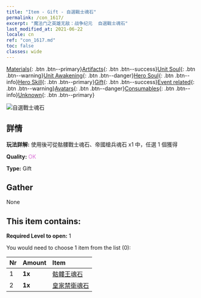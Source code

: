 ```yaml
---
title: "Item - Gift - 自選戰士魂石"
permalink: /con_1617/
excerpt: "魔法门之英雄无敌：战争纪元  自選戰士魂石"
last_modified_at: 2021-06-22
locale: cn
ref: "con_1617.md"
toc: false
classes: wide
---
```

 [Materials](/ItemsCN/){: .btn .btn--primary}[Artifacts](/ItemsCN/Artifacts/){: .btn .btn--success}[Unit Soul](/ItemsCN/UnitSoul/){: .btn .btn--warning}[Unit Awakening](/ItemsCN/UnitAwakening/){: .btn .btn--danger}[Hero Soul](/ItemsCN/HeroSoul/){: .btn .btn--info}[Hero Skill](/ItemsCN/HeroSkill/){: .btn .btn--primary}[Gift](/ItemsCN/Gift/){: .btn .btn--success}[Event related](/ItemsCN/Events/){: .btn .btn--warning}[Avatars](/ItemsCN/Avatars/){: .btn .btn--danger}[Consumables](/ItemsCN/Consumables/){: .btn .btn--info}[Unknown](/ItemsCN/Unknown/){: .btn .btn--primary}

 ![自選戰士魂石](/images/t/i_907233.png)

## 詳情
 **玩法詳解:** 使用後可從骷髏戰士魂石、帝國槍兵魂石 x1 中，任選 1 個獲得

 **Quality:** <span style="color: #DA70D6">OK</span>

 **Type:** Gift

## Gather

  None

## This item contains:

 **Required Level to open:** 1

 You would need to choose 1 item from the list (0):

  | Nr | Amount |     Item    |
  |:---|:-------|:------------|
  | 1 |  **1x** | [骷髏王魂石](/cn/Items/unt_297/) |  | 
  | 2 |  **1x** | [皇家禁衛魂石](/cn/Items/unt_282/) |  | 
